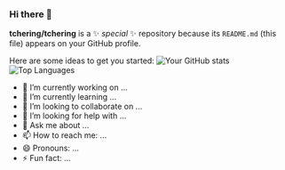 ### Hi there 👋


**tchering/tchering** is a ✨ _special_ ✨ repository because its `README.md` (this file) appears on your GitHub profile.

Here are some ideas to get you started:
![Your GitHub stats](https://github-readme-stats.vercel.app/api?username=tchering&show_icons=true) ![Top Languages](https://github-readme-stats.vercel.app/api/top-langs/?username=tchering&layout=compact)

- 🔭 I’m currently working on ...
- 🌱 I’m currently learning ...
- 👯 I’m looking to collaborate on ...
- 🤔 I’m looking for help with ...
- 💬 Ask me about ...
- 📫 How to reach me: ...
- 😄 Pronouns: ...
- ⚡ Fun fact: ...
